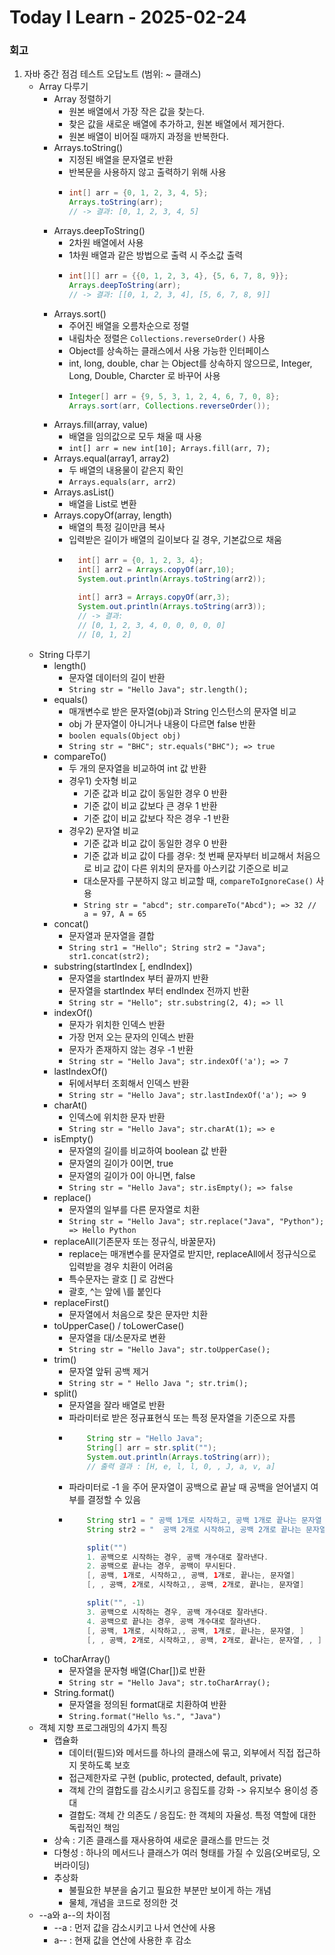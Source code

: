 # Today I Learn - 2025-02-24

### 회고
1. 자바 중간 점검 테스트 오답노트 (범위: ~ 클래스)
    - Array 다루기
        - Array 정렬하기
            - 원본 배열에서 가장 작은 값을 찾는다.
            - 찾은 값을 새로운 배열에 추가하고, 원본 배열에서 제거한다.
            - 원본 배열이 비어질 때까지 과정을 반복한다. 
        - Arrays.toString()
            - 지정된 배열을 문자열로 반환
            - 반복문을 사용하지 않고 출력하기 위해 사용
            - ```java
              int[] arr = {0, 1, 2, 3, 4, 5}; 
              Arrays.toString(arr);
              // -> 결과: [0, 1, 2, 3, 4, 5]
              ```
        - Arrays.deepToString()
            - 2차원 배열에서 사용
            - 1차원 배열과 같은 방법으로 출력 시 주소값 출력
            - ``` java
              int[][] arr = {{0, 1, 2, 3, 4}, {5, 6, 7, 8, 9}}; 
              Arrays.deepToString(arr); 
              // -> 결과: [[0, 1, 2, 3, 4], [5, 6, 7, 8, 9]]
              ```
        - Arrays.sort()
            - 주어진 배열을 오름차순으로 정렬
            - 내림차순 정렬은 `Collections.reverseOrder()` 사용 
            - Object를 상속하는 클래스에서 사용 가능한 인터페이스
            - int, long, double, char 는 Object를 상속하지 않으므로, Integer, Long, Double, Charcter 로 바꾸어 사용
            - ``` java
              Integer[] arr = {9, 5, 3, 1, 2, 4, 6, 7, 0, 8}; 
              Arrays.sort(arr, Collections.reverseOrder());
              ```
        - Arrays.fill(array, value)
            - 배열을 임의값으로 모두 채울 때 사용
            - `int[] arr = new int[10]; Arrays.fill(arr, 7);`
        - Arrays.equal(array1, array2)
            - 두 배열의 내용물이 같은지 확인
            - `Arrays.equals(arr, arr2)`
        - Arrays.asList()
            - 배열을 List로 변환
        - Arrays.copyOf(array, length)
            - 배열의 특정 길이만큼 복사
            - 입력받은 길이가 배열의 길이보다 길 경우, 기본값으로 채움
            - ``` java
                int[] arr = {0, 1, 2, 3, 4};
                int[] arr2 = Arrays.copyOf(arr,10);
                System.out.println(Arrays.toString(arr2));

                int[] arr3 = Arrays.copyOf(arr,3);
                System.out.println(Arrays.toString(arr3));
                // -> 결과:
                // [0, 1, 2, 3, 4, 0, 0, 0, 0, 0]
                // [0, 1, 2]
              ```
    - String 다루기
        - length()
          - 문자열 데이터의 길이 반환
          - `String str = "Hello Java"; str.length();`
        - equals()
          - 매개변수로 받은 문자열(obj)과 String 인스턴스의 문자열 비교
          - obj 가 문자열이 아니거나 내용이 다르면 false 반환
          - `boolen equals(Object obj)`
          - `String str = "BHC"; str.equals("BHC"); => true`
        - compareTo()
          - 두 개의 문자열을 비교하여 int 값 반환
          - 경우1) 숫자형 비교
            - 기준 값과 비교 값이 동일한 경우 0 반환
            - 기준 값이 비교 값보다 큰 경우 1 반환
            - 기준 값이 비교 값보다 작은 경우 -1 반환
          - 경우2) 문자열 비교
            - 기준 값과 비교 값이 동일한 경우 0 반환
            - 기준 값과 비교 값이 다를 경우: 첫 번째 문자부터 비교해서 처음으로 비교 값이 다른 위치의 문자를 아스키값 기준으로 비교
            - 대소문자를 구분하지 않고 비교할 때, `compareToIgnoreCase()` 사용
            - `String str = "abcd"; str.compareTo("Abcd"); => 32 // a = 97, A = 65`
        - concat()
          - 문자열과 문자열을 결합
          - `String str1 = "Hello"; String str2 = "Java"; str1.concat(str2);`
        - substring(startIndex [, endIndex])
          - 문자열을 startIndex 부터 끝까지 반환
          - 문자열을 startIndex 부터 endIndex 전까지 반환
          - `String str = "Hello"; str.substring(2, 4); => ll`
        - indexOf()
          - 문자가 위치한 인덱스 반환
          - 가장 먼저 오는 문자의 인덱스 반환
          - 문자가 존재하지 않는 경우 -1 반환
          - `String str = "Hello Java"; str.indexOf('a'); => 7`
        - lastIndexOf()
          - 뒤에서부터 조회해서 인덱스 반환
          - `String str = "Hello Java"; str.lastIndexOf('a'); => 9`
        - charAt()
          - 인덱스에 위치한 문자 반환
          - `String str = "Hello Java"; str.charAt(1); => e`
        - isEmpty()
          - 문자열의 길이를 비교하여 boolean 값 반환
          - 문자열의 길이가 0이면, true
          - 문자열의 길이가 0이 아니면, false
          - `String str = "Hello Java"; str.isEmpty(); => false`
        - replace()
          - 문자열의 일부를 다른 문자열로 치환
          - `String str = "Hello Java"; str.replace("Java", "Python"); => Hello Python`
        - replaceAll(기존문자 또는 정규식, 바꿀문자)
          - replace는 매개변수를 문자열로 받지만, replaceAll에서 정규식으로 입력받을 경우 치환이 어려움
          - 특수문자는 괄호 [] 로 감싼다
          - 괄호, ^는 앞에 \를 붙인다
        - replaceFirst()
          - 문자열에서 처음으로 찾은 문자만 치환
        - toUpperCase() / toLowerCase()
          - 문자열을 대/소문자로 변환
          - `String str = "Hello Java"; str.toUpperCase();`
        - trim()
          - 문자열 앞뒤 공백 제거
          - `String str = " Hello Java "; str.trim();`
        - split()
          - 문자열을 잘라 배열로 반환
          - 파라미터로 받은 정규표현식 또는 특정 문자열을 기준으로 자름
          - ``` java
                String str = "Hello Java";
                String[] arr = str.split("");
                System.out.println(Arrays.toString(arr));
                // 출력 결과 : [H, e, l, l, 0, , J, a, v, a]
            ```
          - 파라미터로 -1 을 주어 문자열이 공백으로 끝날 때 공백을 얻어낼지 여부를 결정할 수 있음
          - ``` java
                String str1 = " 공백 1개로 시작하고, 공백 1개로 끝나는 문자열 ";
		        String str2 = "  공백 2개로 시작하고, 공백 2개로 끝나는 문자열  ";

                split("")
                1. 공백으로 시작하는 경우, 공백 개수대로 잘라낸다.
                2. 공백으로 끝나는 경우, 공백이 무시된다.
                [, 공백, 1개로, 시작하고,, 공백, 1개로, 끝나는, 문자열]
                [, , 공백, 2개로, 시작하고,, 공백, 2개로, 끝나는, 문자열]   

                split("", -1)
                3. 공백으로 시작하는 경우, 공백 개수대로 잘라낸다.
                4. 공백으로 끝나는 경우, 공백 개수대로 잘라낸다.
                [, 공백, 1개로, 시작하고,, 공백, 1개로, 끝나는, 문자열, ]
                [, , 공백, 2개로, 시작하고,, 공백, 2개로, 끝나는, 문자열, , ]
            ```
        - toCharArray()
          - 문자열을 문자형 배열(Char[])로 반환
          - `String str = "Hello Java"; str.toCharArray();`
        - String.format()
          - 문자열을 정의된 format대로 치환하여 반환
          - `String.format("Hello %s.", "Java")`
    - 객체 지향 프로그래밍의 4가지 특징
        - 캡슐화
            - 데이터(필드)와 메서드를 하나의 클래스에 묶고, 외부에서 직접 접근하지 못하도록 보호
            - 접근제한자로 구현 (public, protected, default, private)
            - 객체 간의 결합도를 감소시키고 응집도를 강화 -> 유지보수 용이성 증대
            - 결합도: 객체 간 의존도 / 응집도: 한 객체의 자율성. 특정 역할에 대한 독립적인 책임
        - 상속 : 기존 클래스를 재사용하여 새로운 클래스를 만드는 것
        - 다형성 : 하나의 메서드나 클래스가 여러 형태를 가질 수 있음(오버로딩, 오버라이딩)
        - 추상화
            - 불필요한 부분을 숨기고 필요한 부분만 보이게 하는 개념
            - 물체, 개념을 코드로 정의한 것
    - --a와 a--의 차이점
        - --a : 먼저 값을 감소시키고 나서 연산에 사용
        - a-- : 현재 값을 연산에 사용한 후 감소